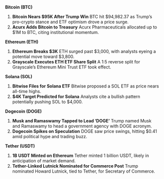**Bitcoin (BTC)**

1. **Bitcoin Nears $95K After Trump Win**
    BTC hit $94,982.37 as Trump’s pro-crypto stance and ETF optimism drove a price surge.
2. **Acurx Adds Bitcoin to Treasury**
    Acurx Pharmaceuticals allocated up to $1M to BTC, citing institutional momentum.

**Ethereum (ETH)**

1. **Ethereum Breaks $3K**
    ETH surged past $3,000, with analysts eyeing a potential move toward $3,800.
2. **Grayscale Executes ETH ETF Share Split**
    A 1:5 reverse split for Grayscale’s Ethereum Mini Trust ETF took effect.

**Solana (SOL)**

1. **Bitwise Files for Solana ETF**
    Bitwise proposed a SOL ETF as price nears all-time highs.
2. **$4K Target Predicted for Solana**
    Analysts cite a bullish pattern potentially pushing SOL to $4,000.

**Dogecoin (DOGE)**

1. **Musk and Ramaswamy Tapped to Lead ‘DOGE’**
    Trump named Musk and Ramaswamy to head a government agency with DOGE acronym.
2. **Dogecoin Spikes on Speculation**
    DOGE saw price swings, hitting $0.41 amid political hype and trading buzz.

**Tether (USDT)**

1. **1B USDT Minted on Ethereum**
    Tether minted 1 billion USDT, likely in anticipation of market demand.
2. **Tether-Linked Lutnick Nominated for Commerce Post**
    Trump nominated Howard Lutnick, tied to Tether, for Secretary of Commerce.